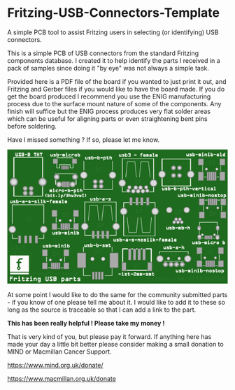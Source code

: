 # Fritzing-USB-Connectors-Template
A simple PCB tool to assist Fritzing users in selecting (or identifying) USB connectors.

This is a simple PCB of USB connectors from the standard Fritzing components database. I created it to help identify the parts I received in a pack of samples since doing it "by eye" was not always a simple task.

Provided here is a PDF file of the board if you wanted to just print it out, and Fritzing and Gerber files if you would like to have the board made. If you do get the board produced I recommend you use the ENIG manufacturing process due to the surface mount nature of some of the components. Any finish will suffice but the ENIG process produces very flat solder areas which can be useful for aligning parts or even straightening bent pins before soldering.

Have I missed something ? If so, please let me know.

![PCB examples](https://github.com/GOTO-GOSUB/Fritzing-USB-Connectors-Template/blob/635fe630e6cc74b64a9c82d1859c0d82287d32d9/Images/USB%20Identification%20Aid%20Fritzing%20Parts%20v1.2%20PCB%20Render.png)

At some point I would like to do the same for the community submitted parts - if you know of one please tell me about it. I would like to add it to these so long as the source is traceable so that I can add a link to the part.

**This has been really helpful ! Please take my money !**

That is very kind of you, but please pay it forward. If anything here has made your day a little bit better please consider making a small donation to MIND or Macmillan Cancer Support.

https://www.mind.org.uk/donate/

https://www.macmillan.org.uk/donate
